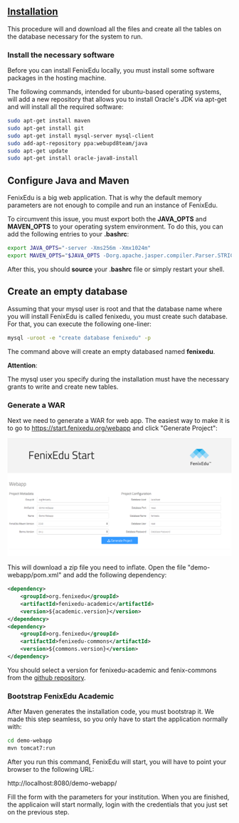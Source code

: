 ## [Installation](./installation.md)
This procedure will and download all the files and create all the tables on the database necessary for the system to run.

### Install the necessary software

Before you can install FenixEdu locally, you must install some software packages in the hosting machine.

The following commands, intended for ubuntu-based operating systems, will add a new repository that allows you to install Oracle's JDK via apt-get and will install all the required software:

``` bash
sudo apt-get install maven
sudo apt-get install git
sudo apt-get install mysql-server mysql-client
sudo add-apt-repository ppa:webupd8team/java
sudo apt-get update
sudo apt-get install oracle-java8-install
```

## Configure Java and Maven
FenixEdu is a big web application. That is why the default memory parameters are not enough to compile and run an instance of FenixEdu.

To circumvent this issue, you must export both the **JAVA_OPTS** and **MAVEN_OPTS** to your operating system environment. To do this, you can add the following entries to your **.bashrc**:

``` bash
export JAVA_OPTS="-server -Xms256m -Xmx1024m"
export MAVEN_OPTS="$JAVA_OPTS -Dorg.apache.jasper.compiler.Parser.STRICT_QUOTE_ESCAPING=false"
```

After this, you should **source** your .**bashrc** file or simply restart your shell.

## Create an empty database
Assuming that your mysql user is root and that the database name where you will install FenixEdu is called fenixedu, you must create such database. For that, you can execute the following one-liner:

```bash
mysql -uroot -e "create database fenixedu" -p
```

The command above will create an empty databased named **fenixedu**.


**Attention**:

The mysql user you specify during the installation must have the necessary grants to write and create new tables.

### Generate a WAR
Next we need to generate a WAR for web app. The easiest way to make it is to go to https://start.fenixedu.org/webapp and click "Generate Project":

![](./assets/1.png)

This will download a zip file you need to inflate. Open the file "demo-webapp/pom.xml" and add the following dependency:

```xml
<dependency>
    <groupId>org.fenixedu</groupId>
    <artifactId>fenixedu-academic</artifactId>
    <version>${academic.version}</version>
</dependency>
<dependency>
    <groupId>org.fenixedu</groupId>
    <artifactId>fenixedu-commons</artifactId>
    <version>${commons.version}</version>
</dependency>
```
You should select a version for fenixedu-academic and fenix-commons from the [github repository](https://github.com/fenixedu).

### Bootstrap FenixEdu Academic
After Maven generates the installation code, you must bootstrap it. We made this step seamless, so you only have to start the application normally with:

``` bash
cd demo-webapp
mvn tomcat7:run
```

After you run this command, FenixEdu will start, you will have to point your browser to the following URL:

http://localhost:8080/demo-webapp/

Fill the form with the parameters for your institution. When you are finished, the applicaion will start normally, login with the credentials that you just set on the previous step.







